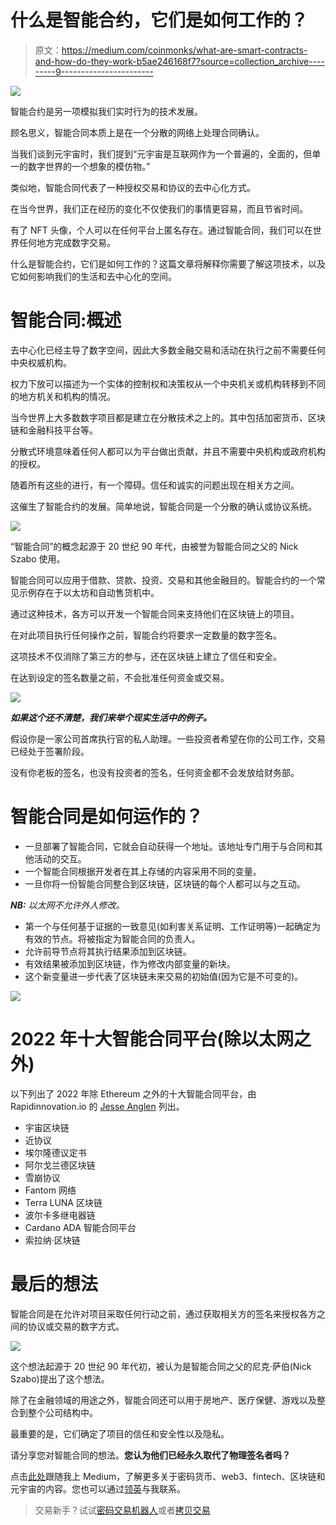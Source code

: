 # 什么是智能合约，它们是如何工作的？

> 原文：<https://medium.com/coinmonks/what-are-smart-contracts-and-how-do-they-work-b5ae246168f7?source=collection_archive---------9----------------------->

![](img/950a4040d0ffa64f18325998b069c087.png)

智能合约是另一项模拟我们实时行为的技术发展。

顾名思义，智能合同本质上是在一个分散的网络上处理合同确认。

当我们谈到元宇宙时，我们提到“元宇宙是互联网作为一个普遍的，全面的，但单一的数字世界的一个想象的模仿物。”

类似地，智能合同代表了一种授权交易和协议的去中心化方式。

在当今世界，我们正在经历的变化不仅使我们的事情更容易，而且节省时间。

有了 NFT 头像，个人可以在任何平台上匿名存在。通过智能合同，我们可以在世界任何地方完成数字交易。

什么是智能合约，它们是如何工作的？这篇文章将解释你需要了解这项技术，以及它如何影响我们的生活和去中心化的空间。

# 智能合同:概述

去中心化已经主导了数字空间，因此大多数金融交易和活动在执行之前不需要任何中央权威机构。

权力下放可以描述为一个实体的控制权和决策权从一个中央机关或机构转移到不同的地方机关和机构的情况。

当今世界上大多数数字项目都是建立在分散技术之上的。其中包括加密货币、区块链和金融科技平台等。

分散式环境意味着任何人都可以为平台做出贡献，并且不需要中央机构或政府机构的授权。

随着所有这些的进行，有一个障碍。信任和诚实的问题出现在相关方之间。

这催生了智能合约的发展。简单地说，智能合同是一个分散的确认或协议系统。

![](img/23244cc5b58cec2cb351844b801493b2.png)

“智能合同”的概念起源于 20 世纪 90 年代，由被誉为智能合同之父的 Nick Szabo 使用。

智能合同可以应用于借款、贷款、投资、交易和其他金融目的。智能合约的一个常见示例存在于以太坊和自动售货机中。

通过这种技术，各方可以开发一个智能合同来支持他们在区块链上的项目。

在对此项目执行任何操作之前，智能合约将要求一定数量的数字签名。

这项技术不仅消除了第三方的参与，还在区块链上建立了信任和安全。

在达到设定的签名数量之前，不会批准任何资金或交易。

![](img/a18e61af74c0786a409ab9d0b06d3f7e.png)

***如果这个还不清楚，我们来举个现实生活中的例子。***

假设你是一家公司首席执行官的私人助理。一些投资者希望在你的公司工作，交易已经处于签署阶段。

没有你老板的签名，也没有投资者的签名，任何资金都不会发放给财务部。

# **智能合同是如何运作的？**

*   一旦部署了智能合同，它就会自动获得一个地址。该地址专门用于与合同和其他活动的交互。
*   一个智能合同根据开发者在其上存储的内容采用不同的变量。
*   一旦你将一份智能合同整合到区块链，区块链的每个人都可以与之互动。

***NB:*** *以太网不允许外人修改。*

*   第一个与任何基于证据的一致意见(如利害关系证明、工作证明等)一起确定为有效的节点。将被指定为智能合同的负责人。
*   允许前导节点将其执行结果添加到区块链。
*   有效结果被添加到区块链，作为修改内部变量的新块。
*   这个新变量进一步代表了区块链未来交易的初始值(因为它是不可变的)。

![](img/ab40e00f42954abc575cc90554061f8a.png)

# 2022 年十大智能合同平台(除以太网之外)

以下列出了 2022 年除 Ethereum 之外的十大智能合同平台，由 Rapidinnovation.io 的 [Jesse Anglen](https://www.linkedin.com/in/jesseanglen) 列出。

*   宇宙区块链
*   近协议
*   埃尔隆德议定书
*   阿尔戈兰德区块链
*   雪崩协议
*   Fantom 网络
*   Terra LUNA 区块链
*   波尔卡多继电器链
*   Cardano ADA 智能合同平台
*   索拉纳·区块链

# 最后的想法

智能合同是在允许对项目采取任何行动之前，通过获取相关方的签名来授权各方之间的协议或交易的数字方式。

![](img/8610dc97e212c12b84d9bd2dd53448ae.png)

这个想法起源于 20 世纪 90 年代初，被认为是智能合同之父的尼克·萨伯(Nick Szabo)提出了这个想法。

除了在金融领域的用途之外，智能合同还可以用于房地产、医疗保健、游戏以及整合到整个公司结构中。

最重要的是，它们确定了项目的信任和安全性以及隐私。

请分享您对智能合同的想法。**您认为他们已经永久取代了物理签名者吗？**

点击[此处](/@abdulmuminsolihu/)跟随我上 Medium，了解更多关于密码货币、web3、fintech、区块链和元宇宙的内容。您也可以通过[领英](https://www.linkedin.com/in/abdulmuminsolihu)与我联系。

> 交易新手？试试[密码交易机器人](/coinmonks/crypto-trading-bot-c2ffce8acb2a)或者[拷贝交易](/coinmonks/top-10-crypto-copy-trading-platforms-for-beginners-d0c37c7d698c)